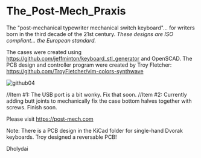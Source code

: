 # The_Post-Mech_Praxis
The "post-mechanical typewriter mechanical switch keyboard"... for writers born in the third decade of the 21st century.
_These designs are ISO compliant... the European standard._  

The cases were created using https://github.com/jeffminton/keyboard_stl_generator and OpenSCAD. 
The PCB design and controller program were created by Troy Fletcher: https://github.com/TroyFletcher/vim-colors-synthwave

![github04](https://github.com/Dholydai/The_Post-Mech_Praxis/assets/116427384/bbc85ebf-d19a-4377-850c-0e069c4c6171)

//Item #1: The USB port is a bit wonky. Fix that soon.
//Item #2: Currently adding butt joints to mechanically fix the case bottom halves together with screws. Finish soon.

Please visit https://post-mech.com

Note: There is a PCB design in the KiCad folder for single-hand Dvorak keyboards. Troy designed a reversable PCB!

Dholydai
